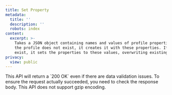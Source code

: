 ```yaml
---
title: Set Property
metadata:
  title: ''
  description: ''
  robots: index
content:
  excerpt: >-
    Takes a JSON object containing names and values of profile properties. If
    the profile does not exist, it creates it with these properties. If it does
    exist, it sets the properties to these values, overwriting existing values.
privacy:
  view: public
---
```

<Callout icon="📘" theme="info">
  This API will return a `200 OK` even if there are data validation issues. To ensure the request actually succeeded, you need to check the response body.
</Callout>

<Callout icon="📘" theme="info">
  This API does not support gzip encoding.
</Callout>
